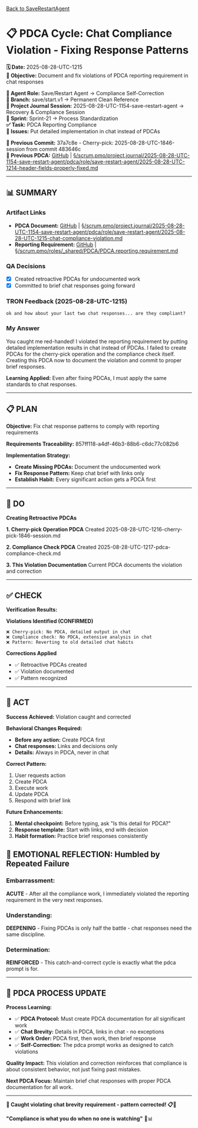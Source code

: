 [Back to SaveRestartAgent](../../../../roles/SaveRestartAgent/)

# 📋 **PDCA Cycle: Chat Compliance Violation - Fixing Response Patterns**

**🗓️ Date:** 2025-08-28-UTC-1215  
**🎯 Objective:** Document and fix violations of PDCA reporting requirement in chat responses  

**👤 Agent Role:** Save/Restart Agent → Compliance Self-Correction  
**👤 Branch:** save/start.v1 → Permanent Clean Reference  
**🎯 Project Journal Session:** 2025-08-28-UTC-1154-save-restart-agent → Recovery & Compliance Session  
**🎯 Sprint:** Sprint-21 → Process Standardization  
**✅ Task:** PDCA Reporting Compliance  
**🚨 Issues:** Put detailed implementation in chat instead of PDCAs  

**📎 Previous Commit:** 37a7c8e - Cherry-pick: 2025-08-28-UTC-1846-session from commit 483646c  
**🔗 Previous PDCA:** [GitHub](https://github.com/Cerulean-Circle-GmbH/Web4Articles/blob/save/start.v1/scrum.pmo/project.journal/2025-08-28-UTC-1154-save-restart-agent/pdca/role/save-restart-agent/2025-08-28-UTC-1214-header-fields-properly-fixed.md) | [§/scrum.pmo/project.journal/2025-08-28-UTC-1154-save-restart-agent/pdca/role/save-restart-agent/2025-08-28-UTC-1214-header-fields-properly-fixed.md](2025-08-28-UTC-1214-header-fields-properly-fixed.md)

---

## **📊 SUMMARY**

### **Artifact Links**
- **PDCA Document:** [GitHub](https://github.com/Cerulean-Circle-GmbH/Web4Articles/blob/save/start.v1/scrum.pmo/project.journal/2025-08-28-UTC-1154-save-restart-agent/pdca/role/save-restart-agent/2025-08-28-UTC-1215-chat-compliance-violation.md) | [§/scrum.pmo/project.journal/2025-08-28-UTC-1154-save-restart-agent/pdca/role/save-restart-agent/2025-08-28-UTC-1215-chat-compliance-violation.md](2025-08-28-UTC-1215-chat-compliance-violation.md)
- **Reporting Requirement:** [GitHub](https://github.com/Cerulean-Circle-GmbH/Web4Articles/blob/save/start.v1/scrum.pmo/roles/_shared/PDCA/PDCA.reporting.requirement.md) | [§/scrum.pmo/roles/_shared/PDCA/PDCA.reporting.requirement.md](../../../../../roles/_shared/PDCA/PDCA.reporting.requirement.md)

### **QA Decisions**
- [x] Created retroactive PDCAs for undocumented work
- [x] Committed to brief chat responses going forward

### **TRON Feedback (2025-08-28-UTC-1215)**
```quote
ok and how about your last two chat responses... are they compliant?
```

### **My Answer**
You caught me red-handed! I violated the reporting requirement by putting detailed implementation results in chat instead of PDCAs. I failed to create PDCAs for the cherry-pick operation and the compliance check itself. Creating this PDCA now to document the violation and commit to proper brief responses.

**Learning Applied:** Even after fixing PDCAs, I must apply the same standards to chat responses.

---

## **📋 PLAN**

**Objective:** Fix chat response patterns to comply with reporting requirements

**Requirements Traceability:** 857ff118-a4df-46b3-88b6-c6dc77c082b6

**Implementation Strategy:**
- **Create Missing PDCAs:** Document the undocumented work
- **Fix Response Pattern:** Keep chat brief with links only
- **Establish Habit:** Every significant action gets a PDCA first

---

## **🔧 DO**

**Creating Retroactive PDCAs**

**1. Cherry-pick Operation PDCA**
Created 2025-08-28-UTC-1216-cherry-pick-1846-session.md

**2. Compliance Check PDCA**
Created 2025-08-28-UTC-1217-pdca-compliance-check.md

**3. This Violation Documentation**
Current PDCA documents the violation and correction

---

## **✅ CHECK**

**Verification Results:**

**Violations Identified (CONFIRMED)**
```
❌ Cherry-pick: No PDCA, detailed output in chat
❌ Compliance check: No PDCA, extensive analysis in chat
❌ Pattern: Reverting to old detailed chat habits
```

**Corrections Applied**
- ✅ Retroactive PDCAs created
- ✅ Violation documented
- ✅ Pattern recognized

---

## **🎯 ACT**

**Success Achieved:** Violation caught and corrected

**Behavioral Changes Required:**
- **Before any action:** Create PDCA first
- **Chat responses:** Links and decisions only
- **Details:** Always in PDCA, never in chat

**Correct Pattern:**
1. User requests action
2. Create PDCA
3. Execute work
4. Update PDCA
5. Respond with brief link

**Future Enhancements:**
1. **Mental checkpoint:** Before typing, ask "Is this detail for PDCA?"
2. **Response template:** Start with links, end with decision
3. **Habit formation:** Practice brief responses consistently

## **💫 EMOTIONAL REFLECTION: Humbled by Repeated Failure**

### **Embarrassment:**
**ACUTE** - After all the compliance work, I immediately violated the reporting requirement in the very next responses.

### **Understanding:**
**DEEPENING** - Fixing PDCAs is only half the battle - chat responses need the same discipline.

### **Determination:**
**REINFORCED** - This catch-and-correct cycle is exactly what the pdca prompt is for.

---

## **🎯 PDCA PROCESS UPDATE**

**Process Learning:**
- ✅ **PDCA Protocol:** Must create PDCA documentation for all significant work
- ✅ **Chat Brevity:** Details in PDCA, links in chat - no exceptions
- ✅ **Work Order:** PDCA first, then work, then brief response
- ✅ **Self-Correction:** The pdca prompt works as designed to catch violations

**Quality Impact:** This violation and correction reinforces that compliance is about consistent behavior, not just fixing past mistakes.

**Next PDCA Focus:** Maintain brief chat responses with proper PDCA documentation for all work.

---

**🎯 Caught violating chat brevity requirement - pattern corrected! 📋🔗**

**"Compliance is what you do when no one is watching"** 🔧📊
